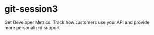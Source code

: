 # git-session3
Get Developer Metrics.
Track how customers use your API and provide more personalized support
